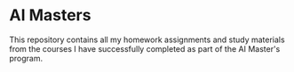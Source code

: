 # AI Masters

This repository contains all my homework assignments and study materials from the courses I have successfully completed as part of the AI Master's program.

